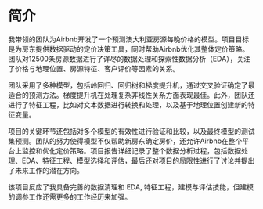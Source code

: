 # 简介
我带领的团队为Airbnb开发了一个预测澳大利亚房源每晚价格的模型。项目目标是为房东提供数据驱动的定价决策工具，同时帮助Airbnb优化其整体定价策略。团队对12500条房源数据进行了详尽的数据处理和探索性数据分析（EDA），关注了价格与地理位置、房源特征、客户评价等因素的关系。 

团队采用了多种模型，包括岭回归、回归树和梯度提升机，通过交叉验证确定了最适合的预测方法。梯度提升机在处理复杂非线性关系方面表现最佳。此外，团队还进行了特征工程，比如对文本数据进行转换和处理，以及基于地理位置创建新的特征变量。 

项目的关键环节还包括对多个模型的有效性进行验证和比较，以及最终模型的测试集预测。团队的努力使得模型不仅帮助新房东确定房价，还允许Airbnb在整个平台上监控和优化定价策略。项目报告详细记录了整个数据分析过程，包括数据处理、EDA、特征工程、模型选择和评估，最后还对项目的局限性进行了讨论并提出了未来工作的潜在方向。 

该项目反应了我具备完善的数据清理和 EDA, 特征工程，建模与评估技能，但建模的调参工作还需更多的工作经历来加强。 
